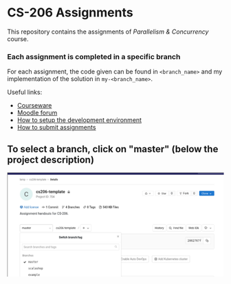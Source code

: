 # CS-206 Assignments

This repository contains the assignments of *Parallelism & Concurrency* course.


### Each assignment is completed in a specific branch

For each assignment, the code given can be found in `<branch_name>` and my implementation of the solution in `my-<branch_name>`.


Useful links:

  * [Courseware](https://courseware.epfl.ch/courses/course-v1:EPFL+CS-206+2019_T1/course/)
  * [Moodle forum](https://moodle.epfl.ch/enrol/index.php?id=14388)
  * [How to setup the development environment](https://lampepfl-courses.github.io/moocs/tools-setup/Tools%20Setup.html)
  * [How to submit assignments](https://lampepfl-courses.github.io/moocs/submission/submission.html)

## To select a branch, click on "master" (below the project description)

![Branch selection](branch-selection.png)
